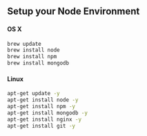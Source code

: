 ## Setup your Node Environment

#### OS X
```bash
brew update
brew install node
brew install npm
brew install mongodb
```

#### Linux
```bash
apt-get update -y
apt-get install node -y
apt-get install npm -y
apt-get install mongodb -y
apt-get install nginx -y
apt-get install git -y
```
